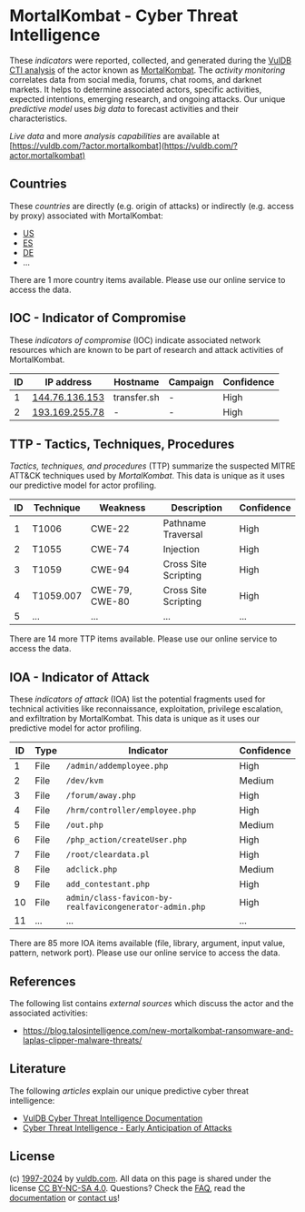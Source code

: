 # MortalKombat - Cyber Threat Intelligence

These _indicators_ were reported, collected, and generated during the [VulDB CTI analysis](https://vuldb.com/?kb.cti) of the actor known as [MortalKombat](https://vuldb.com/?actor.mortalkombat). The _activity monitoring_ correlates data from social media, forums, chat rooms, and darknet markets. It helps to determine associated actors, specific activities, expected intentions, emerging research, and ongoing attacks. Our unique _predictive model_ uses _big data_ to forecast activities and their characteristics.

_Live data_ and more _analysis capabilities_ are available at [https://vuldb.com/?actor.mortalkombat](https://vuldb.com/?actor.mortalkombat)

## Countries

These _countries_ are directly (e.g. origin of attacks) or indirectly (e.g. access by proxy) associated with MortalKombat:

* [US](https://vuldb.com/?country.us)
* [ES](https://vuldb.com/?country.es)
* [DE](https://vuldb.com/?country.de)
* ...

There are 1 more country items available. Please use our online service to access the data.

## IOC - Indicator of Compromise

These _indicators of compromise_ (IOC) indicate associated network resources which are known to be part of research and attack activities of MortalKombat.

ID | IP address | Hostname | Campaign | Confidence
-- | ---------- | -------- | -------- | ----------
1 | [144.76.136.153](https://vuldb.com/?ip.144.76.136.153) | transfer.sh | - | High
2 | [193.169.255.78](https://vuldb.com/?ip.193.169.255.78) | - | - | High

## TTP - Tactics, Techniques, Procedures

_Tactics, techniques, and procedures_ (TTP) summarize the suspected MITRE ATT&CK techniques used by _MortalKombat_. This data is unique as it uses our predictive model for actor profiling.

ID | Technique | Weakness | Description | Confidence
-- | --------- | -------- | ----------- | ----------
1 | T1006 | CWE-22 | Pathname Traversal | High
2 | T1055 | CWE-74 | Injection | High
3 | T1059 | CWE-94 | Cross Site Scripting | High
4 | T1059.007 | CWE-79, CWE-80 | Cross Site Scripting | High
5 | ... | ... | ... | ...

There are 14 more TTP items available. Please use our online service to access the data.

## IOA - Indicator of Attack

These _indicators of attack_ (IOA) list the potential fragments used for technical activities like reconnaissance, exploitation, privilege escalation, and exfiltration by MortalKombat. This data is unique as it uses our predictive model for actor profiling.

ID | Type | Indicator | Confidence
-- | ---- | --------- | ----------
1 | File | `/admin/addemployee.php` | High
2 | File | `/dev/kvm` | Medium
3 | File | `/forum/away.php` | High
4 | File | `/hrm/controller/employee.php` | High
5 | File | `/out.php` | Medium
6 | File | `/php_action/createUser.php` | High
7 | File | `/root/cleardata.pl` | High
8 | File | `adclick.php` | Medium
9 | File | `add_contestant.php` | High
10 | File | `admin/class-favicon-by-realfavicongenerator-admin.php` | High
11 | ... | ... | ...

There are 85 more IOA items available (file, library, argument, input value, pattern, network port). Please use our online service to access the data.

## References

The following list contains _external sources_ which discuss the actor and the associated activities:

* https://blog.talosintelligence.com/new-mortalkombat-ransomware-and-laplas-clipper-malware-threats/

## Literature

The following _articles_ explain our unique predictive cyber threat intelligence:

* [VulDB Cyber Threat Intelligence Documentation](https://vuldb.com/?kb.cti)
* [Cyber Threat Intelligence - Early Anticipation of Attacks](https://www.scip.ch/en/?labs.20201022)

## License

(c) [1997-2024](https://vuldb.com/?kb.changelog) by [vuldb.com](https://vuldb.com/?kb.about). All data on this page is shared under the license [CC BY-NC-SA 4.0](https://creativecommons.org/licenses/by-nc-sa/4.0/). Questions? Check the [FAQ](https://vuldb.com/?kb.faq), read the [documentation](https://vuldb.com/?kb) or [contact us](https://vuldb.com/?contact)!
